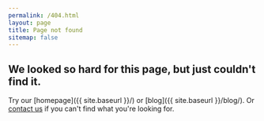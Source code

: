 ```yaml
---
permalink: /404.html
layout: page
title: Page not found
sitemap: false
---
```


## We looked so hard for this page, but just couldn't find it.

Try our [homepage]({{ site.baseurl }}/) or [blog]({{ site.baseurl }}/blog/). Or [contact us](mailto:labs_dl@planning.nyc.gov) if you can't find what you're looking for.

